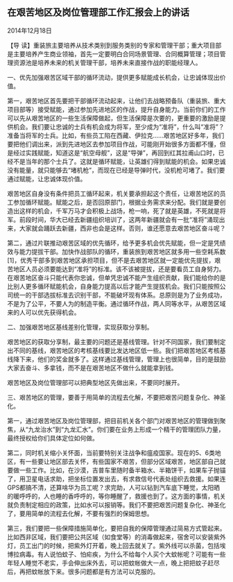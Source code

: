 ## 在艰苦地区及岗位管理部工作汇报会上的讲话

2014年12月18日



【导  读】重装旅主要培养从技术类别到服务类别的专家和管理干部；重大项目部是主要培养产生商业领袖，首先一定要明白合同场景管理、合同概算管理；项目管理资源池是培养未来的机关管理干部，培养未来直接作战的职能经理人。



一、优先加强艰苦区域干部的循环流动，提供更多赋能成长机会，让忠诚体现出价值。

第一，艰苦地区首先要把干部循环流动起来，让他们去战略预备队（重装旅、重大项目部等）接受赋能，通过参加先进地区的作战，提升自身能力。当前你们的工作可以先从艰苦地区的一些生活保障做起，但生活保障是次要的，更重要的激励是提供机会。我们要让忠诚的士兵有机会成为将军，至少成为“准将”，什么叫“准将”？准备当将军的士兵。比如，有些员工陷在西藏、伊拉克……艰苦地区好多年，我们要把他们调出来，派到先进地区去参加项目作战，可能刚开始很多方面都不懂，但是经过实践赋能，知道这是“航空母舰”，这是“导弹”，再回到红其拉甫山口时，已经不是当年的那个士兵了。这就是循环赋能，让英雄们得到赋能的机会。如果忠诚没有能量，就只能够去“堵机枪”，而现在已经是导弹时代，没机枪可堵了。我们要通过赋能，让忠诚体现价值。

艰苦地区自身没有条件把员工循环起来，机关要承担起这个责任，让艰苦地区的员工参加循环赋能。赋能之后，是否回原部门，根据业务需求来分配。我们就是要创造出这样的机会，千军万马才会积极上战场，枪一响，死了就是英雄，不死就是将军。前段时间，华大已经去新疆组织培训了，这两年新疆就会有一批“准将”涌现出来，大家就会踊跃去新疆，西非也会是这样。否则，谁还愿意去艰苦地区奋斗呢？

第二，通过片联推动艰苦区域的优先循环，给予更多机会优先赋能，但一定是凭绩效与能力提拔干部。加快作战部队的循环，重装旅到艰苦地区就多用一些空耗系数[1]，优秀干部多到艰苦地区承担项目，但不是去艰苦地区就一定能优先提拔，艰苦地区人员必须要能达到“准将”的标准。该不该被提拔，还是要看员工自身努力。在艰苦地区奋斗只能代表你忠诚，但单凭忠诚不能产生组织贡献，我们能给你的是比别人更多循环赋能机会，自身能力提高以后才能产生提拔机会。我们只能按照公司统一的干部选拔标准去识别干部，不能破坏现有体系。总原则是为了业务成功，不是为了公平，不要人为的制造平衡。通过循环作战，两人同等水平，从艰苦区域来的人可以优先获得机会。

二、加强艰苦地区基线差别化管理，实现获取分享制。

艰苦地区的获取分享制，最主要的问题还是基线管理。针对不同国家，我们要制定出不同的基线，艰苦地区的考核基线要比发达地区低一些。我们把艰苦地区考核基线降下来，他们的奖金就多了。这样通过基线管理，管理上也很简单，目的是鼓励大家去奋斗、多拿钱，而不是在艰苦地区不做什么就能拿到钱。

艰苦地区及岗位管理部可以把典型地区先做出来，不要同时展开。

三、艰苦地区的管理，要善于用简单的流程去化解，不要把艰苦问题复杂化、神圣化。

第一，通过艰苦地区及岗位管理部，把目前机关各个部门对艰苦地区的管理做到聚焦，从“九龙治水”到“九龙汇水”。你们要在业务上形成一个精干的管理团队力量，最终授权给你们具体定位如何做。

第二，同时机关缩小关怀面，当前要特别关注战争和瘟疫国家。现在的5、6类地区，有一些要让地区部去关怀，有些国家不艰苦，但部分区域艰苦，地区部自己就要做一些工作。比如，在沙漠，吉普车里随时备半箱水、半箱饼干，如果车子抛锚了，用卫星电话求助，把坐标位置发出去，有求救信号代表处组织去救援。如果连GPS都搞不清，还算啥华为员工呢？求完助，人可以钻到汽车底下睡觉，太阳晒的暖呼呼的，人也睡的香呼呼的，等你睡醒了，救援也到了。这方面的事情，机关就负责制定相应的政策，比如水可以报销等。我们不要把艰苦问题复杂化、神圣化了，要用简单的流程去化解，不要有强烈的保姆思想。

第三，我们要把一些保障措施简单化，要把自我的保障管理通过简易方式管起来。比如西非区域，我们要把公共区域（如食堂等）的消毒做起来，宿舍可以安装紫外灯，员工出门的时候，把紫外灯开着，晚上回去就关了。紫外线可以杀菌，包括埃博拉病毒。有人说怕蚊子、怕疟疾，为什么不给每个人买个大蚊帐呢？可能有一些年轻人睡觉不老实，手会伸出床外去，可以把蚊帐做大一点，晚上把把蚊子赶尽后，再把蚊帐放下来。很多问题都是有方法可以克服的。
